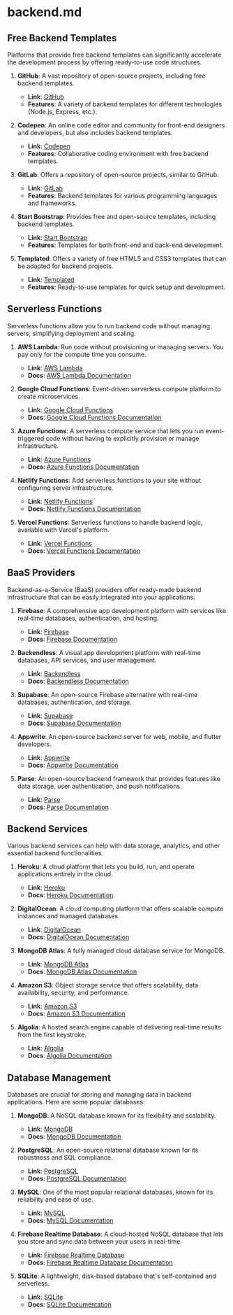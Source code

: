 # backend.md

## Free Backend Templates
Platforms that provide free backend templates can significantly accelerate the development process by offering ready-to-use code structures.

1. **GitHub**: A vast repository of open-source projects, including free backend templates.
   - **Link**: [GitHub](https://github.com/)
   - **Features**: A variety of backend templates for different technologies (Node.js, Express, etc.).

2. **Codepen**: An online code editor and community for front-end designers and developers, but also includes backend templates.
   - **Link**: [Codepen](https://codepen.io/)
   - **Features**: Collaborative coding environment with free backend templates.

3. **GitLab**: Offers a repository of open-source projects, similar to GitHub.
   - **Link**: [GitLab](https://gitlab.com/)
   - **Features**: Backend templates for various programming languages and frameworks.

4. **Start Bootstrap**: Provides free and open-source templates, including backend templates.
   - **Link**: [Start Bootstrap](https://startbootstrap.com/)
   - **Features**: Templates for both front-end and back-end development.

5. **Templated**: Offers a variety of free HTML5 and CSS3 templates that can be adapted for backend projects.
   - **Link**: [Templated](https://templated.co/)
   - **Features**: Ready-to-use templates for quick setup and development.

## Serverless Functions
Serverless functions allow you to run backend code without managing servers, simplifying deployment and scaling.

1. **AWS Lambda**: Run code without provisioning or managing servers. You pay only for the compute time you consume.
   - **Link**: [AWS Lambda](https://aws.amazon.com/lambda/)
   - **Docs**: [AWS Lambda Documentation](https://docs.aws.amazon.com/lambda/latest/dg/welcome.html)

2. **Google Cloud Functions**: Event-driven serverless compute platform to create microservices.
   - **Link**: [Google Cloud Functions](https://cloud.google.com/functions)
   - **Docs**: [Google Cloud Functions Documentation](https://cloud.google.com/functions/docs)

3. **Azure Functions**: A serverless compute service that lets you run event-triggered code without having to explicitly provision or manage infrastructure.
   - **Link**: [Azure Functions](https://azure.microsoft.com/en-us/services/functions/)
   - **Docs**: [Azure Functions Documentation](https://docs.microsoft.com/en-us/azure/azure-functions/)

4. **Netlify Functions**: Add serverless functions to your site without configuring server infrastructure.
   - **Link**: [Netlify Functions](https://www.netlify.com/products/functions/)
   - **Docs**: [Netlify Functions Documentation](https://docs.netlify.com/functions/overview/)

5. **Vercel Functions**: Serverless functions to handle backend logic, available with Vercel's platform.
   - **Link**: [Vercel Functions](https://vercel.com/docs/concepts/functions/serverless-functions)
   - **Docs**: [Vercel Functions Documentation](https://vercel.com/docs/serverless-functions/introduction)

## BaaS Providers
Backend-as-a-Service (BaaS) providers offer ready-made backend infrastructure that can be easily integrated into your applications.

1. **Firebase**: A comprehensive app development platform with services like real-time databases, authentication, and hosting.
   - **Link**: [Firebase](https://firebase.google.com/)
   - **Docs**: [Firebase Documentation](https://firebase.google.com/docs)

2. **Backendless**: A visual app development platform with real-time databases, API services, and user management.
   - **Link**: [Backendless](https://backendless.com/)
   - **Docs**: [Backendless Documentation](https://backendless.com/docs/)

3. **Supabase**: An open-source Firebase alternative with real-time databases, authentication, and storage.
   - **Link**: [Supabase](https://supabase.io/)
   - **Docs**: [Supabase Documentation](https://supabase.io/docs/)

4. **Appwrite**: An open-source backend server for web, mobile, and flutter developers.
   - **Link**: [Appwrite](https://appwrite.io/)
   - **Docs**: [Appwrite Documentation](https://appwrite.io/docs)

5. **Parse**: An open-source backend framework that provides features like data storage, user authentication, and push notifications.
   - **Link**: [Parse](https://parseplatform.org/)
   - **Docs**: [Parse Documentation](https://docs.parseplatform.org/)

## Backend Services
Various backend services can help with data storage, analytics, and other essential backend functionalities.

1. **Heroku**: A cloud platform that lets you build, run, and operate applications entirely in the cloud.
   - **Link**: [Heroku](https://www.heroku.com/)
   - **Docs**: [Heroku Documentation](https://devcenter.heroku.com/)

2. **DigitalOcean**: A cloud computing platform that offers scalable compute instances and managed databases.
   - **Link**: [DigitalOcean](https://www.digitalocean.com/)
   - **Docs**: [DigitalOcean Documentation](https://docs.digitalocean.com/)

3. **MongoDB Atlas**: A fully managed cloud database service for MongoDB.
   - **Link**: [MongoDB Atlas](https://www.mongodb.com/cloud/atlas)
   - **Docs**: [MongoDB Atlas Documentation](https://docs.atlas.mongodb.com/)

4. **Amazon S3**: Object storage service that offers scalability, data availability, security, and performance.
   - **Link**: [Amazon S3](https://aws.amazon.com/s3/)
   - **Docs**: [Amazon S3 Documentation](https://docs.aws.amazon.com/s3/index.html)

5. **Algolia**: A hosted search engine capable of delivering real-time results from the first keystroke.
   - **Link**: [Algolia](https://www.algolia.com/)
   - **Docs**: [Algolia Documentation](https://www.algolia.com/doc/)

## Database Management
Databases are crucial for storing and managing data in backend applications. Here are some popular databases:

1. **MongoDB**: A NoSQL database known for its flexibility and scalability.
   - **Link**: [MongoDB](https://www.mongodb.com/)
   - **Docs**: [MongoDB Documentation](https://docs.mongodb.com/)

2. **PostgreSQL**: An open-source relational database known for its robustness and SQL compliance.
   - **Link**: [PostgreSQL](https://www.postgresql.org/)
   - **Docs**: [PostgreSQL Documentation](https://www.postgresql.org/docs/)

3. **MySQL**: One of the most popular relational databases, known for its reliability and ease of use.
   - **Link**: [MySQL](https://www.mysql.com/)
   - **Docs**: [MySQL Documentation](https://dev.mysql.com/doc/)

4. **Firebase Realtime Database**: A cloud-hosted NoSQL database that lets you store and sync data between your users in real-time.
   - **Link**: [Firebase Realtime Database](https://firebase.google.com/products/realtime-database/)
   - **Docs**: [Firebase Realtime Database Documentation](https://firebase.google.com/docs/database)

5. **SQLite**: A lightweight, disk-based database that's self-contained and serverless.
   - **Link**: [SQLite](https://www.sqlite.org/)
   - **Docs**: [SQLite Documentation](https://www.sqlite.org/docs.html)
